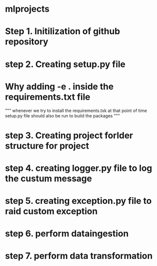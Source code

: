 # mlprojects
# Step 1. Initilization of github repository
# step 2. Creating setup.py file
# Why adding -e . inside the requirements.txt file
"""
whenever we try to install the requirements.txk at that point of time  setup.py file should also be run to build the packages
"""
# step 3. Creating project forlder structure for project
# step 4. creating logger.py file to log the custum message
# step 5. creating exception.py file to raid custom exception
# step 6. perform dataingestion
# step 7. perform data transformation